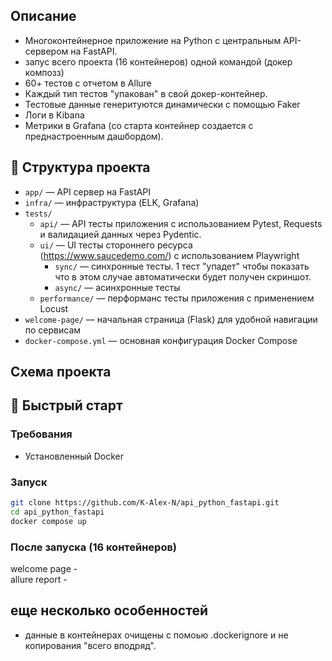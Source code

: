 ## Описание
- Многоконтейнерное приложение на Python с центральным API-cервером на FastAPI.
- запус всего проекта (16 контейнеров) одной командой (докер композз)
- 60+ тестов с отчетом в Allure
- Каждый тип тестов "упакован" в свой докер-контейнер. 
- Тестовые данные генеритуются динамически с помощью Faker
- Логи в Kibana
- Метрики в Grafana (со старта контейнер создается с преднастроенным дашбордом). 

## 📁 Структура проекта
- `app/` — API сервер на FastAPI  
- `infra/` — инфраструктура (ELK, Grafana)
- `tests/`
  - `api/` — API тесты приложения с использованием Pytest, Requests и валидацией данных через Pydentic.
  - `ui/` — UI тесты стороннего ресурса (https://www.saucedemo.com/) с использованием Playwright
    - `sync/` — синхронные тесты. 1 тест "упадет" чтобы показать что в этом случае автоматически будет получен скриншот. 
    - `async/` — асинхронные тесты 
  - `performance/` — перформанс тесты приложения с применением Locust 
- `welcome-page/` — начальная страница (Flask) для удобной навигации по сервисам
- `docker-compose.yml` — основная конфигурация Docker Compose

## Схема проекта







## 🚀 Быстрый старт

### Требования
- Установленный Docker

### Запуск
```bash
git clone https://github.com/K-Alex-N/api_python_fastapi.git
cd api_python_fastapi
docker compose up
```
### После запуска (16 контейнеров) 
welcome page -   
allure report - 

## еще несколько особенностей
- данные в контейнерах очищены с помоью .dockerignore и не копирования "всего вподряд".

[//]: # (image_on_github = "https://github.com/K-Alex-N/assets/main/docker/2025-07-04%2000_31_51-pet-project__docker.drawio%20-%20draw.io.png")
[//]: # (raw_image = image_on_github.replace&#40;"github", "raw.githubusercontent"&#41;)
[//]: # (Комментарий для докер-копоз файла)
[//]: # (https://1drv.ms/x/c/6399a0f415bd70c8/EbY4_7V1KEBIkaZc1B0_IKQB8T2xSWTXzQel6y8OXf-dwQ?e=PJ6eEC)








